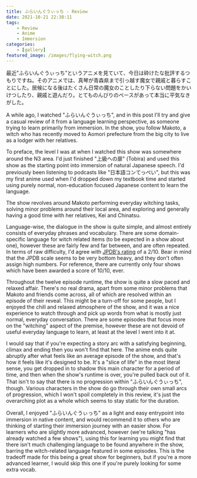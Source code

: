 ```yaml
---
title: ふらいんぐうぃっち - Review
date: 2021-10-21 22:38:11
tags:
    - Review
    - Anime
    - Immersion
categories:
    - [gallery]
featured_image: /images/flying-witch.png
---
```

最近”ふらいんぐうぃっち”というアニメを見ていて、今日は砕けたな批評するつもりですね。そのアニメでは、真琴が青森県まで引っ越す魔女で親戚と暮らすことにした。居候になる後はたくさん日常の魔女のことしたり下らない問題をかいけつしたり、親戚と遊んだり。とてものんびりのペースがあって本当に平気なきがした。

A while ago, I watched "ふらいんぐうぃっち", and in this post I'll try and give a casual review of it from a language learning perspective, as someone trying to learn primarily from immersion. In the show, you follow Makoto, a witch who has recently moved to Aomori prefecture from the big city to live as a lodger with her relatives. 

To preface, the level I was at when I watched this show was somewhere around the N3 area. I'd just finished "上級への扉" (Tobira) and used this show as the starting point into immersion of natural Japanese speech. I'd previously been listening to podcasts like "日本語コンてっぺい", but this was my first anime used when I'd dropped down my textbook time and started using purely normal, non-education focused Japanese content to learn the language.

The show revolves around Makoto performing everyday witching tasks, solving minor problems around their local area, and exploring and generally having a good time with her relatives, Kei and Chinatsu.

Language-wise, the dialogue in the show is quite simple, and almost entirely consists of everyday phrases and vocabulary. There are some domain-specific language for witch related items (to be expected in a show about one), however these are fairly few and far between, and are often repeated. In terms of raw difficulty, I'd agree with [JPDB's rating](https://jpdb.io/anime/1491/flying-witch) of a 2/10. Bear in mind that the JPDB scale seems to be very bottom heavy, and they don't often assign high numbers. For reference, there are currently only four shows which have been awarded a score of 10/10, ever.

Throughout the twelve episode runtime, the show is quite a slow paced and relaxed affair. There's no real drama, apart from some minor problems that Makoto and friends come across, all of which are resolved within an episode of their reveal. This might be a turn-off for some people, but I enjoyed the chill and relaxed atmosphere of the show, and it was a nice experience to watch through and pick up words from what is mostly just normal, everyday conversation. There are some episodes that focus more on the "witching" aspect of the premise, however these are not devoid of useful everyday language to learn, at least at the level I went into it at.

I would say that if you're expecting a story arc with a satisfying beginning, climax and ending then you won't find that here. The anime ends quite abruptly after what feels like an average episode of the show, and that's how it feels like it's designed to be. It's a "slice of life" in the most literal sense, you get dropped in to shadow this main character for a period of time, and then when the show's runtime is over, you're pulled back out of it. That isn't to say that there is no progression within "ふらいんぐうぃっち", though. Various characters in the show do go through their own small arcs of progression, which I won't spoil completely in this review, it's just the overarching plot as a whole which seems to stay static for the duration.

Overall, I enjoyed "ふらいんぐうぃっち" as a light and easy entrypoint into immersion in native content, and would recommend it to others who are thinking of starting their immersion journey with an easier show. For learners who are slightly more advanced, however (we're talking "has already watched a few shows"), using this for learning you might find that there isn't much challenging language to be found anywhere in the show, barring the witch-related language featured in some episodes. This is the tradeoff made for this being a great show for beginners, but if you're a more advanced learner, I would skip this one if you're purely looking for some extra vocab.